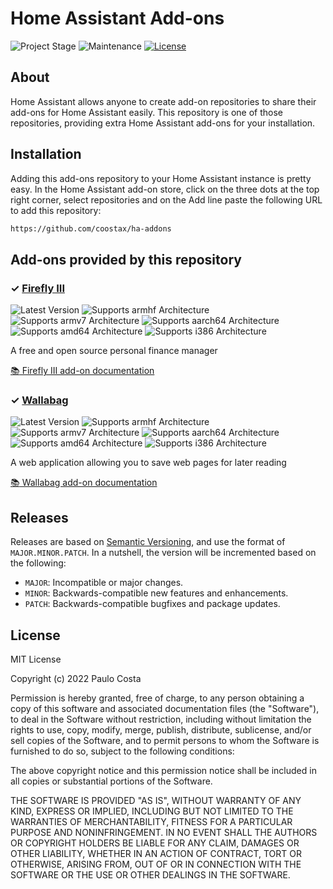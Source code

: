 # Home Assistant Add-ons

![Project Stage][project-stage-shield]
![Maintenance][maintenance-shield]
[![License][license-shield]](LICENSE.md)

## About

Home Assistant allows anyone to create add-on repositories to share their
add-ons for Home Assistant easily. This repository is one of those repositories,
providing extra Home Assistant add-ons for your installation.

## Installation

Adding this add-ons repository to your Home Assistant instance is pretty easy. In the
Home Assistant add-on store, click on the three dots at the top right corner,
select repositories and on the Add line paste the following URL to add this repository:

```txt
https://github.com/coostax/ha-addons
```

## Add-ons provided by this repository

### &#10003; [Firefly III][addon-firefly-iii]

![Latest Version][firefly-iii-version-shield]
![Supports armhf Architecture][firefly-iii-armhf-shield]
![Supports armv7 Architecture][firefly-iii-armv7-shield]
![Supports aarch64 Architecture][firefly-iii-aarch64-shield]
![Supports amd64 Architecture][firefly-iii-amd64-shield]
![Supports i386 Architecture][firefly-iii-i386-shield]

A free and open source personal finance manager

[:books: Firefly III add-on documentation][addon-doc-firefly-iii]

### &#10003; [Wallabag][addon-wallabag]

![Latest Version][wallabag-version-shield]
![Supports armhf Architecture][wallabag-armhf-shield]
![Supports armv7 Architecture][wallabag-armv7-shield]
![Supports aarch64 Architecture][wallabag-aarch64-shield]
![Supports amd64 Architecture][wallabag-amd64-shield]
![Supports i386 Architecture][wallabag-i386-shield]

A web application allowing you to save web pages for later reading

[:books: Wallabag add-on documentation][addon-doc-wallabag]

## Releases

Releases are based on [Semantic Versioning][semver], and use the format
of ``MAJOR.MINOR.PATCH``. In a nutshell, the version will be incremented
based on the following:

- ``MAJOR``: Incompatible or major changes.
- ``MINOR``: Backwards-compatible new features and enhancements.
- ``PATCH``: Backwards-compatible bugfixes and package updates.

## License

MIT License

Copyright (c) 2022 Paulo Costa

Permission is hereby granted, free of charge, to any person obtaining a copy
of this software and associated documentation files (the "Software"), to deal
in the Software without restriction, including without limitation the rights
to use, copy, modify, merge, publish, distribute, sublicense, and/or sell
copies of the Software, and to permit persons to whom the Software is
furnished to do so, subject to the following conditions:

The above copyright notice and this permission notice shall be included in all
copies or substantial portions of the Software.

THE SOFTWARE IS PROVIDED "AS IS", WITHOUT WARRANTY OF ANY KIND, EXPRESS OR
IMPLIED, INCLUDING BUT NOT LIMITED TO THE WARRANTIES OF MERCHANTABILITY,
FITNESS FOR A PARTICULAR PURPOSE AND NONINFRINGEMENT. IN NO EVENT SHALL THE
AUTHORS OR COPYRIGHT HOLDERS BE LIABLE FOR ANY CLAIM, DAMAGES OR OTHER
LIABILITY, WHETHER IN AN ACTION OF CONTRACT, TORT OR OTHERWISE, ARISING FROM,
OUT OF OR IN CONNECTION WITH THE SOFTWARE OR THE USE OR OTHER DEALINGS IN THE
SOFTWARE.


[addon-firefly-iii]: https://github.com/coostax/addon-firefly-iii/tree/v3.1.7
[addon-doc-firefly-iii]: https://github.com/coostax/addon-firefly-iii/blob/v3.1.7/README.md
[firefly-iii-issue]: https://github.com/coostax/addon-firefly-iii/issues
[firefly-iii-version-shield]: https://img.shields.io/badge/version-v3.1.7-blue.svg
[firefly-iii-aarch64-shield]: https://img.shields.io/badge/aarch64-yes-green.svg
[firefly-iii-amd64-shield]: https://img.shields.io/badge/amd64-yes-green.svg
[firefly-iii-armhf-shield]: https://img.shields.io/badge/armhf-no-red.svg
[firefly-iii-armv7-shield]: https://img.shields.io/badge/armv7-yes-green.svg
[firefly-iii-i386-shield]: https://img.shields.io/badge/i386-yes-green.svg
[addon-wallabag]: https://github.com/coostax/addon-wallabag/tree/v0.2.6
[addon-doc-wallabag]: https://github.com/coostax/addon-wallabag/blob/v0.2.6/README.md
[wallabag-issue]: https://github.com/coostax/addon-wallabag/issues
[wallabag-version-shield]: https://img.shields.io/badge/version-v0.2.6-blue.svg
[wallabag-aarch64-shield]: https://img.shields.io/badge/aarch64-yes-green.svg
[wallabag-amd64-shield]: https://img.shields.io/badge/amd64-yes-green.svg
[wallabag-armhf-shield]: https://img.shields.io/badge/armhf-no-red.svg
[wallabag-armv7-shield]: https://img.shields.io/badge/armv7-yes-green.svg
[wallabag-i386-shield]: https://img.shields.io/badge/i386-yes-green.svg

[project-stage-shield]: https://img.shields.io/badge/project%20stage-experimental-yellow.svg
[maintenance-shield]: https://img.shields.io/maintenance/yes/2023.svg
[license-shield]: https://img.shields.io/github/license/coostax/coostax/ha-addons.svg
[semver]: http://semver.org/spec/v2.0.0.html